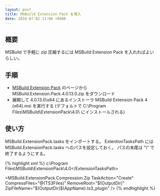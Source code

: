 ```yaml
---
layout: post
title: MSBuild Extension Pack を導入
date: 2016-07-02 11:00 +0900
---
```


## 概要

MSBuild で手軽に zip 圧縮するには MSBuild Extension Pack を入れればよいらしい。


## 手順

+ [MSBuild Extension Pack](http://www.msbuildextensionpack.com/) のページから MSBuild.Extension.Pack.4.0.13.0.zip をダウンロード
+ 展開して 4.0.13.0\x64 にあるインストーラ MSBuild Extension Pack 4 (x64).msi を実行する (デフォルトで C:\Program Files\MSBuild\ExtensionPack\4.0\ にインストールされる)

## 使い方

MSBuild.ExtensionPack.tasks をインポートする。
ExtentionTasksPath には MSBuild.ExtensionPack.tasks へのパスを設定しておく。
パスの末尾は "\\" で終了するようにする。

{% highlight xml %}
<PropertyGroup>
    <ExtensionTasksPath>c:\Program Files\MSBuild\ExtensionPack\4.0\</ExtensionTasksPath>
</PropertyGroup>
<Import Project="$(ExtensionTasksPath)MSBuild.ExtensionPack.tasks" />

<MSBuild.ExtensionPack.Compression.Zip TaskAction="Create"
    CompressFiles="@(TS3Files)" RemoveRoot="$(OutputDir)"
    ZipFileName="$(OutputDir)\$(AppName).ts3_plugin" />
{% endhighlight %}
        